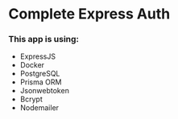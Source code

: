 # Complete Express Auth

### This app is using:
- ExpressJS
- Docker
- PostgreSQL
- Prisma ORM
- Jsonwebtoken
- Bcrypt
- Nodemailer